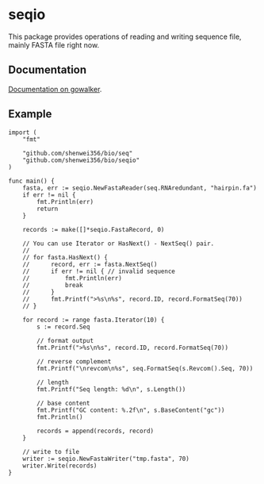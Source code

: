 seqio
=====

This package provides operations of reading and writing sequence file, mainly FASTA file right now.

Documentation
-------------
[Documentation on gowalker](https://godoc.org/github.com/shenwei356/bio/seqio).

Example
-------

    import (
    	"fmt"

    	"github.com/shenwei356/bio/seq"
    	"github.com/shenwei356/bio/seqio"
    )

    func main() {
    	fasta, err := seqio.NewFastaReader(seq.RNAredundant, "hairpin.fa")
    	if err != nil {
    		fmt.Println(err)
    		return
    	}

    	records := make([]*seqio.FastaRecord, 0)

    	// You can use Iterator or HasNext() - NextSeq() pair.
        //
    	// for fasta.HasNext() {
    	//	    record, err := fasta.NextSeq()
    	//	    if err != nil { // invalid sequence
    	//		    fmt.Println(err)
    	//		    break
    	//	    }
    	//	    fmt.Printf(">%s\n%s", record.ID, record.FormatSeq(70))
        // }

        for record := range fasta.Iterator(10) {    
    		s := record.Seq

    		// format output
    		fmt.Printf(">%s\n%s", record.ID, record.FormatSeq(70))

    		// reverse complement
    		fmt.Printf("\nrevcom\n%s", seq.FormatSeq(s.Revcom().Seq, 70))

    		// length
    		fmt.Printf("Seq length: %d\n", s.Length())

    		// base content
    		fmt.Printf("GC content: %.2f\n", s.BaseContent("gc"))
    		fmt.Println()

    		records = append(records, record)
    	}

    	// write to file
    	writer := seqio.NewFastaWriter("tmp.fasta", 70)
    	writer.Write(records)
    }
